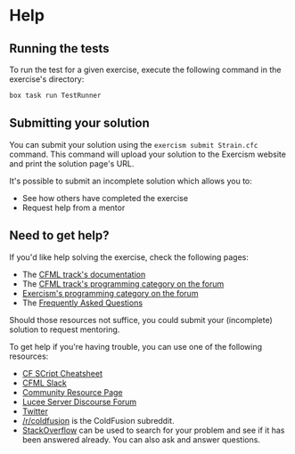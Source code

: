 # Help

## Running the tests

To run the test for a given exercise, execute the following command in the exercise's directory:

```bash
box task run TestRunner
```

## Submitting your solution

You can submit your solution using the `exercism submit Strain.cfc` command.
This command will upload your solution to the Exercism website and print the solution page's URL.

It's possible to submit an incomplete solution which allows you to:

- See how others have completed the exercise
- Request help from a mentor

## Need to get help?

If you'd like help solving the exercise, check the following pages:

- The [CFML track's documentation](https://exercism.org/docs/tracks/cfml)
- The [CFML track's programming category on the forum](https://forum.exercism.org/c/programming/cfml)
- [Exercism's programming category on the forum](https://forum.exercism.org/c/programming/5)
- The [Frequently Asked Questions](https://exercism.org/docs/using/faqs)

Should those resources not suffice, you could submit your (incomplete) solution to request mentoring.

To get help if you're having trouble, you can use one of the following resources:

- [CF SCript Cheatsheet](http://www.petefreitag.com/cheatsheets/coldfusion/cfscript/)
- [CFML Slack](https://cfml-slack.herokuapp.com/)
- [Community Resource Page](http://carehart.org/cf411/)
- [Lucee Server Discourse Forum](https://dev.lucee.org/)
- [Twitter](https://twitter.com/search?q=coldfusion&src=typd)
- [/r/coldfusion](https://www.reddit.com/r/coldfusion/) is the ColdFusion subreddit.
- [StackOverflow](http://stackoverflow.com/questions/tagged/coldfusion) can be used to search for your problem and see if it has been answered already. You can also ask and answer questions.